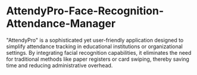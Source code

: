 # AttendyPro-Face-Recognition-Attendance-Manager
"AttendyPro" is a sophisticated yet user-friendly application designed to simplify attendance tracking in educational institutions or organizational settings. By integrating facial recognition capabilities, it eliminates the need for traditional methods like paper registers or card swiping, thereby saving time and reducing administrative overhead.
